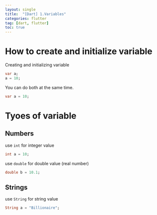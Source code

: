 ```yaml
---
layout: single
title:  "[Dart] 1.Variables"
categories: flutter
tag: [dart, flutter]
toc: true
---
```


# How to create and initialize variable  

Creating and initializing variable  
```dart
var a;
a = 10;
```

You can do both at the same time.  
```dart
var a = 10;
```

# Tyoes of variable  

## Numbers  

use `int` for integer value  
```dart
int a = 10;
```

use `double` for double value (real number)  
```dart
double b = 10.1;
```
## Strings  

use `String` for string value  
```dart
String a = "Billionaire";
```


